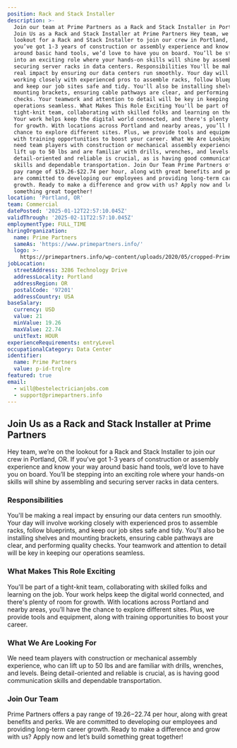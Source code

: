 ```yaml
---
position: Rack and Stack Installer
description: >-
  Join our team at Prime Partners as a Rack and Stack Installer in Portland, OR.
  Join Us as a Rack and Stack Installer at Prime Partners Hey team, we’re on the
  lookout for a Rack and Stack Installer to join our crew in Portland, OR. If
  you’ve got 1-3 years of construction or assembly experience and know your way
  around basic hand tools, we’d love to have you on board. You’ll be stepping
  into an exciting role where your hands-on skills will shine by assembling and
  securing server racks in data centers. Responsibilities You'll be making a
  real impact by ensuring our data centers run smoothly. Your day will involve
  working closely with experienced pros to assemble racks, follow blueprints,
  and keep our job sites safe and tidy. You'll also be installing shelves and
  mounting brackets, ensuring cable pathways are clear, and performing quality
  checks. Your teamwork and attention to detail will be key in keeping our
  operations seamless. What Makes This Role Exciting You'll be part of a
  tight-knit team, collaborating with skilled folks and learning on the job.
  Your work helps keep the digital world connected, and there's plenty of room
  for growth. With locations across Portland and nearby areas, you’ll have the
  chance to explore different sites. Plus, we provide tools and equipment, along
  with training opportunities to boost your career. What We Are Looking For We
  need team players with construction or mechanical assembly experience, who can
  lift up to 50 lbs and are familiar with drills, wrenches, and levels. Being
  detail-oriented and reliable is crucial, as is having good communication
  skills and dependable transportation. Join Our Team Prime Partners offers a
  pay range of $19.26-$22.74 per hour, along with great benefits and perks. We
  are committed to developing our employees and providing long-term career
  growth. Ready to make a difference and grow with us? Apply now and let’s build
  something great together!
location: 'Portland, OR'
team: Commercial
datePosted: '2025-01-12T22:57:10.045Z'
validThrough: '2025-02-11T22:57:10.045Z'
employmentType: FULL_TIME
hiringOrganization:
  name: Prime Partners
  sameAs: 'https://www.primepartners.info/'
  logo: >-
    https://primepartners.info/wp-content/uploads/2020/05/cropped-Prime-Partners-Logo-NO-BG-1-1.png
jobLocation:
  streetAddress: 3286 Technology Drive
  addressLocality: Portland
  addressRegion: OR
  postalCode: '97201'
  addressCountry: USA
baseSalary:
  currency: USD
  value: 21
  minValue: 19.26
  maxValue: 22.74
  unitText: HOUR
experienceRequirements: entryLevel
occupationalCategory: Data Center
identifier:
  name: Prime Partners
  value: p-id-trqlre
featured: true
email:
  - will@bestelectricianjobs.com
  - support@primepartners.info
---
```




## Join Us as a Rack and Stack Installer at Prime Partners

Hey team, we’re on the lookout for a Rack and Stack Installer to join our crew in Portland, OR. If you’ve got 1-3 years of construction or assembly experience and know your way around basic hand tools, we’d love to have you on board. You’ll be stepping into an exciting role where your hands-on skills will shine by assembling and securing server racks in data centers.

### Responsibilities

You'll be making a real impact by ensuring our data centers run smoothly. Your day will involve working closely with experienced pros to assemble racks, follow blueprints, and keep our job sites safe and tidy. You'll also be installing shelves and mounting brackets, ensuring cable pathways are clear, and performing quality checks. Your teamwork and attention to detail will be key in keeping our operations seamless.

### What Makes This Role Exciting

You'll be part of a tight-knit team, collaborating with skilled folks and learning on the job. Your work helps keep the digital world connected, and there's plenty of room for growth. With locations across Portland and nearby areas, you’ll have the chance to explore different sites. Plus, we provide tools and equipment, along with training opportunities to boost your career.

### What We Are Looking For

We need team players with construction or mechanical assembly experience, who can lift up to 50 lbs and are familiar with drills, wrenches, and levels. Being detail-oriented and reliable is crucial, as is having good communication skills and dependable transportation.

### Join Our Team

Prime Partners offers a pay range of $19.26-$22.74 per hour, along with great benefits and perks. We are committed to developing our employees and providing long-term career growth. Ready to make a difference and grow with us? Apply now and let’s build something great together!